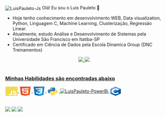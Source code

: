   <img align="center" alt="LuisPauleto-Js" height="30" width="40" src="https://github.com/simple-icons/simple-icons/blob/develop/icons/abstract.svg"> Olá! Eu sou o Luis Pauleto 👋

- <i class="fa-solid fa-brain" style="color: black"></i> Hoje tenho conhecimento em desenvolvimento WEB, Data visualization, Python, Linguagem C, Machine Learning, Clusterização, Regressão Linear.
- <i class="fa-solid fa-book" style="color: black"></i> Atualmente, estudo Análise e Desenvolvimento de Sistemas pela Universidade São Francisco em Itatiba-SP
- <i class="fa-solid fa-computer" style="color: black"></i>Certificado em Ciência de Dados pela Escola Dinamica Group (DNC Treinamentos)
<div align="center">
  <a href="https://github.com/LuisPauleto">
  <img height="180em" src="https://github-readme-stats.vercel.app/api?username=LuisPauleto&show_icons=true&theme=dark&include_all_commits=true&count_private=true"/>
  <img height="140em" margin="auto" src="https://github-readme-stats.vercel.app/api/top-langs/?username=LuisPauleto&layout=compact&langs_count=7&theme=dark"/>
</div>
  
  <div style="display: inline_block"><br>
  <h3>Minhas Habilidades são encontradas abaixo</h3>
  <img align="center" alt="LuisPauleto-Js" height="30" width="40" src="https://raw.githubusercontent.com/devicons/devicon/master/icons/javascript/javascript-plain.svg">
  <img align="center" alt="LuisPauleto-HTML" height="30" width="40" src="https://raw.githubusercontent.com/devicons/devicon/master/icons/html5/html5-original.svg">
  <img align="center" alt="LuisPauleto-CSS" height="30" width="40" src="https://raw.githubusercontent.com/devicons/devicon/master/icons/css3/css3-original.svg">
  <img align="center" alt="LuisPauleto-Python" height="30" width="40" src="https://github.com/devicons/devicon/blob/master/icons/python/python-original.svg">
  <img align="center" alt="LuisPauleto-PowerBi" height="30" width="40" src="https://github.com/microsoft/PowerBI-Icons/blob/main/SVG/Power-BI.svg">
  <img align="center" alt="LuisPauleto-PowerBi" height="30" width="40" src="https://github.com/devicons/devicon/blob/master/icons/c/c-original.svg">
  
  
  
</div>
<br>
<br>

<div> 
  <a href="https://instagram.com/luisfpauleto" target="_blank"><img src="https://img.shields.io/badge/-Instagram-%23E4405F?style=for-the-badge&logo=instagram&logoColor=white" target="_blank"></a>
  <a href = "mailto:luisfernandopauleto@gmail.com"><img src="https://img.shields.io/badge/-Gmail-%23333?style=for-the-badge&logo=gmail&logoColor=white" target="_blank"></a>
  <a href="[https://www.linkedin.com/in/lu%C3%ADs-fernando-pauleto-929554120/](https://www.linkedin.com/in/luisfernandopauleto/)" target="_blank"><img src="https://img.shields.io/badge/-LinkedIn-%230077B5?style=for-the-badge&logo=linkedin&logoColor=white" target="_blank"></a> 
 
  
 
</div>
